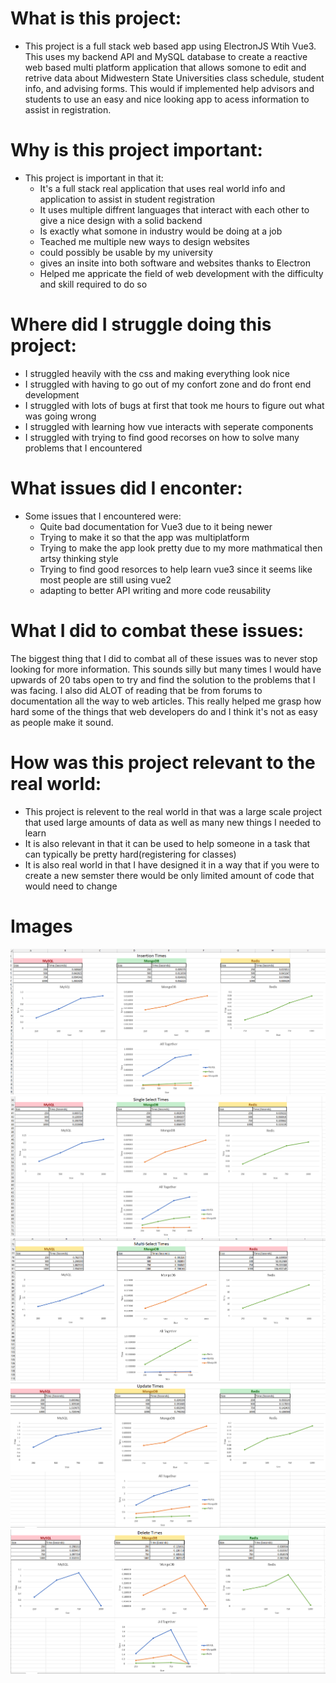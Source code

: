 # What is this project:
  - This project is a full stack web based app using ElectronJS Wtih Vue3. This uses my backend API and MySQL database to create a reactive web based multi platform application that allows somone to edit and retrive data about Midwestern State Universities class schedule, student info, and advising forms. This would if implemented help advisors and students to use an easy and nice looking app to acess information to assist in registration. 

# Why is this project important:
  - This project is important in that it:
      - It's a full stack real application that uses real world info and application to assist in student registration
      - It uses multiple diffrent languages that interact with each other to give a nice design with a solid backend
      - Is exactly what somone in industry would be doing at a job
      - Teached me multiple new ways to design websites
      - could possibly be usable by my university
      - gives an insite into both software and websites thanks to Electron
      - Helped me appricate the field of web development with the difficulty and skill required to do so 

# Where did I struggle doing this project:
  - I struggled heavily with the css and making everything look nice
  - I struggled with having to go out of my confort zone and do front end development
  - I struggled with lots of bugs at first that took me hours to figure out what was going wrong
  - I struggled with learning how vue interacts with seperate components
  - I struggled with trying to find good recorses on how to solve many problems that I encountered

# What issues did I enconter:
  - Some issues that I encountered were: 
    - Quite bad documentation for Vue3 due to it being newer
    - Trying to make it so that the app was multiplatform
    - Trying to make the app look pretty due to my more mathmatical then artsy thinking style
    - Trying to find good resorces to help learn vue3 since it seems like most people are still using vue2
    - adapting to better API writing and more code reusability

# What I did to combat these issues:
  The biggest thing that I did to combat all of these issues was to never stop looking for more information. This sounds silly but many times I would have upwards of 20 tabs open to try and find the solution to the problems that I was facing. I also did ALOT of reading that be from forums to documentation all the way to web articles. This really helped me grasp how hard some of the things that web developers do and I think it's not as easy as people make it sound.

# How was this project relevant to the real world:
  - This project is relevent to the real world in that was a large scale project that used large amounts of data as well as many new things I needed to learn
  - It is also relevant in that it can be used to help someone in a task that can typically be pretty hard(registering for classes)
  - It is also real world in that I have designed it in a way that if you were to create a new semster there would be only limited amount of code that would need to change

# Images
<img src="Pics/Ins.png">
<img src="Pics/SingSel.png">
<img src="Pics/MulSel.png">
<img src="Pics/Upd.png">
<img src="Pics/Del.png">
